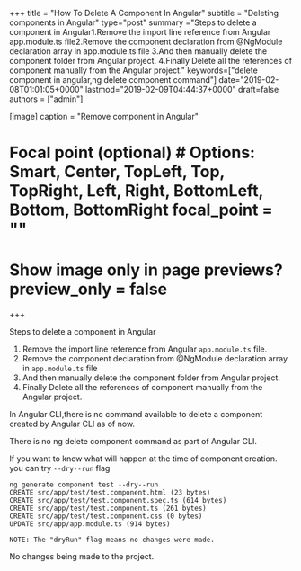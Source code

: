 +++ title = "How To Delete A Component In Angular" subtitle = "Deleting components in Angular" type="post" summary ="Steps to delete a component in Angular1.Remove the import line reference from Angular app.module.ts file2.Remove the component declaration from @NgModule declaration array in app.module.ts file 3.And then manually delete the component folder from Angular project. 4.Finally Delete all the references of component manually from the Angular project." keywords=["delete component in angular,ng delete component command"] date="2019-02-08T01:01:05+0000" lastmod="2019-02-09T04:44:37+0000" draft=false authors = ["admin"]

[image] caption = "Remove component in Angular"

  # Focal point (optional) # Options: Smart, Center, TopLeft, Top, TopRight, Left, Right, BottomLeft, Bottom, BottomRight focal_point = ""

  # Show image only in page previews? preview_only = false

+++

Steps to delete a component in Angular

  1. Remove the import line reference from Angular `app.module.ts` file.
  2. Remove the component declaration from @NgModule declaration array in `app.module.ts` file
  3. And then manually delete the component folder from Angular project.
  4. Finally Delete all the references of component manually from the Angular project.

In Angular CLI,there is no command available to delete a component created by Angular CLI as of now.

There is no ng delete component command as part of Angular CLI.

If you want to know what will happen at the time of component creation. you can try `--dry--run` flag

```
ng generate component test --dry--run
CREATE src/app/test/test.component.html (23 bytes)
CREATE src/app/test/test.component.spec.ts (614 bytes)
CREATE src/app/test/test.component.ts (261 bytes)
CREATE src/app/test/test.component.css (0 bytes)
UPDATE src/app/app.module.ts (914 bytes)

NOTE: The "dryRun" flag means no changes were made.
```

No changes being made to the project.